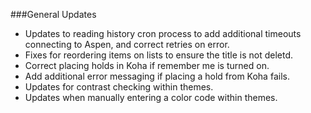 ###General Updates
- Updates to reading history cron process to add additional timeouts connecting to Aspen, and correct retries on error.   
- Fixes for reordering items on lists to ensure the title is not deletd. 
- Correct placing holds in Koha if remember me is turned on. 
- Add additional error messaging if placing a hold from Koha fails. 
- Updates for contrast checking within themes.
- Updates when manually entering a color code within themes. 

